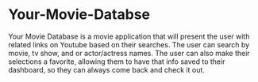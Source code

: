 # Your-Movie-Databse
Your Movie Database is a movie application that will present the user with related links on Youtube based on their searches. The user can search by movie, tv show, and or actor/actress names. The user can also make their selections a favorite, allowing them to have that info saved to their dashboard, so they can always come back and check it out. 
